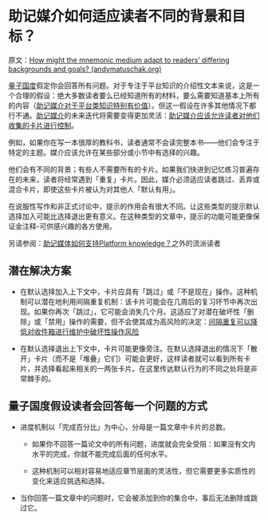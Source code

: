 # 助记媒介如何适应读者不同的背景和目标？

原文：[How might the mnemonic medium adapt to readers’ differing backgrounds and goals? (andymatuschak.org)](https://notes.andymatuschak.org/z287gqhS79WChEm7zRiB5vcuVAXYCnn3GCXv)

[量子国度](https://notes.andymatuschak.org/z2fBHADWa93EZTuNzuww7V3Vi587ZyZ4FHTHm)假定你会回答所有问题。对于专注于平台知识的介绍性文本来说，这是一个合理的假设：绝大多数读者要么已经知道所有的材料，要么需要知道基本上所有的内容（[助记媒介对于平台类知识特别有价值](https://notes.andymatuschak.org/z2bwNMKjXjzp9tGrK6Hm7PXpoEeNAG9M65JW6)）。但这一假设在许多其他情况下都行不通。[助记媒介](https://notes.andymatuschak.org/z4rRX3qwSSJRsEkdXKwH2shamgHNeRthrMLiF)的未来迭代将需要变得更加灵活：[助记媒介应该允许读者对他们收集的卡片进行控制](https://notes.andymatuschak.org/z3XqmAYKcD411jZgBik9oyXgcrarXycADWVeh)。

例如，如果你在写一本很厚的教科书，读者通常不会读完整本书——他们会专注于特定的主题。媒介应该允许在某些部分或小节中有选择的兴趣。

他们会有不同的背景；有些人不需要所有的卡片。如果我们快进到记忆练习普遍存在的未来，读者将经常遇到「重复」卡片。因此，媒介必须适应读者跳过、丢弃或混合卡片，即使这些卡片被认为对其他人「默认有用」。

在说服性写作和非正式讨论中，提示的作用会有很大不同。让这些类型的提示默认选择加入可能比选择退出更有意义。在这种类型的文章中，提示的功能可能更像保证金注释-可供感兴趣的各方使用。

另请参阅：[助记媒体如何支持Platform knowledge？](https://notes.andymatuschak.org/z57S2Fte6gAnnM1gCS2nHpH7NYAiXD8KeDfvZ)之外的流派读者

## 潜在解决方案

- 在默认选择加入上下文中，卡片应具有「跳过」或「不是现在」操作。这种机制可以潜在地利用间隔重复机制：该卡片可能会在几周后的复习环节中再次出现。如果你再次「跳过」，它可能会消失几个月。这适应了对潜在破坏性「删除」或「禁用」操作的需要，但不会使其成为高风险的决定：[间隔重复可以降低对收件箱进行维护中破坏性操作风险](https://notes.andymatuschak.org/z7yRMBXGc81KkUwLxefodzfnnfKXx63vXzP88)

- 在默认选择退出上下文中，卡片可能更像旁注。在默认选择退出的情况下「散开」卡片（而不是「堆叠」它们）可能会更好，这样读者就可以看到所有卡片，并选择看起来相关的一两张卡片。在这里传达默认行为的不同之处将是非常棘手的。

## 量子国度假设读者会回答每一个问题的方式

- 进度机制以「完成百分比」为中心，分母是一篇文章中卡片的总数。

  - 如果你不回答一篇论文中的所有问题，进度就会完全受阻：如果没有文内水平的完成，你就不能完成后面的任何水平。

  - 这种机制可以相对容易地适应章节层面的灵活性，但它需要更多实质性的变化来适应挑选和选择。

- 当你回答一篇文章中的问题时，它会被添加到你的集合中，事后无法删除或跳过它。